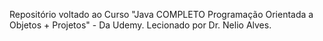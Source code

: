 Repositório voltado ao Curso "Java COMPLETO Programação Orientada a Objetos + Projetos" - Da Udemy.
Lecionado por Dr. Nelio Alves. 
